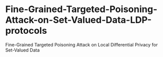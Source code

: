 # Fine-Grained-Targeted-Poisoning-Attack-on-Set-Valued-Data-LDP-protocols
Fine-Grained Targeted Poisoning Attack on Local Differential Privacy for Set-Valued Data
